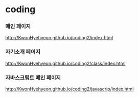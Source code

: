 # coding

### 메인 페이지
http://KwonHyehyeon.github.io/coding2/index.html 

### 자기소개 페이지
http://KwonHyehyeon.github.io/coding2/class/index.html

### 자바스크립트 메인 페이지
http://KwonHyehyeon.github.io/coding2/javascrip/index.html